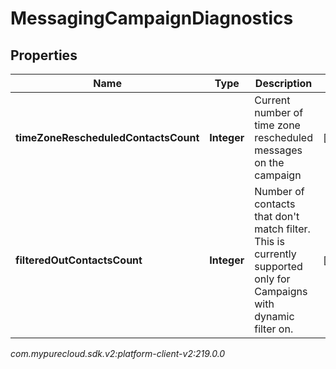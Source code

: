 # MessagingCampaignDiagnostics


## Properties

| Name | Type | Description | Notes |
| ------------ | ------------- | ------------- | ------------- |
| **timeZoneRescheduledContactsCount** | **Integer** | Current number of time zone rescheduled messages on the campaign |  [optional] |
| **filteredOutContactsCount** | **Integer** | Number of contacts that don't match filter. This is currently supported only for Campaigns with dynamic filter on. |  [optional] |




_com.mypurecloud.sdk.v2:platform-client-v2:219.0.0_
